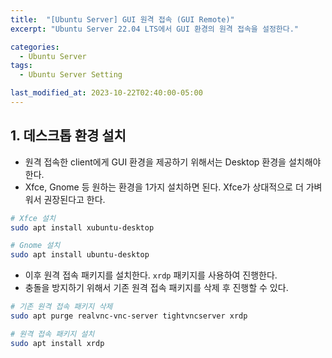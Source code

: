 ```yaml
---
title:  "[Ubuntu Server] GUI 원격 접속 (GUI Remote)"
excerpt: "Ubuntu Server 22.04 LTS에서 GUI 환경의 원격 접속을 설정한다."

categories:
  - Ubuntu Server
tags:
  - Ubuntu Server Setting

last_modified_at: 2023-10-22T02:40:00-05:00
---
```

## 1. 데스크톱 환경 설치
- 원격 접속한 client에게 GUI 환경을 제공하기 위해서는 Desktop 환경을 설치해야 한다.
- Xfce, Gnome 등 원하는 환경을 1가지 설치하면 된다. Xfce가 상대적으로 더 가벼워서 권장된다고 한다.

```bash
# Xfce 설치
sudo apt install xubuntu-desktop
```

```bash
# Gnome 설치
sudo apt install ubuntu-desktop
```

- 이후 원격 접속 패키지를 설치한다. `xrdp` 패키지를 사용하여 진행한다.
- 충돌을 방지하기 위해서 기존 원격 접속 패키지를 삭제 후 진행할 수 있다.

```bash
# 기존 원격 접속 패키지 삭제
sudo apt purge realvnc-vnc-server tightvncserver xrdp
```

```bash
# 원격 접속 패키지 설치
sudo apt install xrdp
```